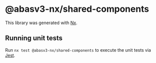 # @abasv3-nx/shared-components

This library was generated with [Nx](https://nx.dev).

## Running unit tests

Run `nx test @abasv3-nx/shared-components` to execute the unit tests via [Jest](https://jestjs.io).
